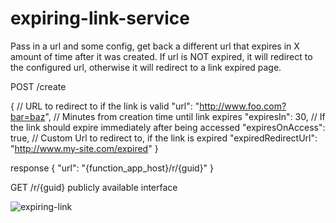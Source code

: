 # expiring-link-service

Pass in a url and some config, get back a different url that expires in X amount of time after it was created. If url is NOT expired, it will redirect to the configured url, otherwise it will redirect to a link expired page.


POST /create

{
    // URL to redirect to if the link is valid
    "url": "http://www.foo.com?bar=baz",
    // Minutes from creation time until link expires
    "expiresIn": 30,
    // If the link should expire immediately after being accessed
    "expiresOnAccess": true,
    // Custom Url to redirect to, if the link is expired
    "expiredRedirectUrl": "http://www.my-site.com/expired"
  }
  
response 
{
   "url": "{function_app_host}/r/{guid}"
}


GET /r/{guid}
publicly available interface


![expiring-link](https://user-images.githubusercontent.com/6306390/225763499-ce6b0cdb-58c8-4a21-a497-0b47faef9be2.png)

